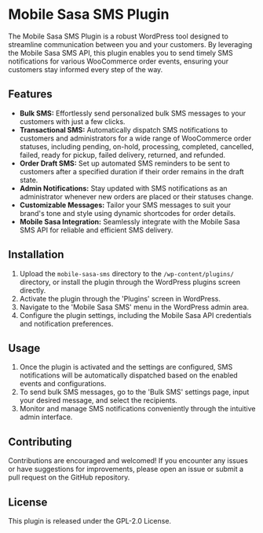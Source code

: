 # Mobile Sasa SMS Plugin

The Mobile Sasa SMS Plugin is a robust WordPress tool designed to streamline communication between you and your customers. By leveraging the Mobile Sasa SMS API, this plugin enables you to send timely SMS notifications for various WooCommerce order events, ensuring your customers stay informed every step of the way.

## Features

- **Bulk SMS:** Effortlessly send personalized bulk SMS messages to your customers with just a few clicks.
- **Transactional SMS:** Automatically dispatch SMS notifications to customers and administrators for a wide range of WooCommerce order statuses, including pending, on-hold, processing, completed, cancelled, failed, ready for pickup, failed delivery, returned, and refunded.
- **Order Draft SMS:** Set up automated SMS reminders to be sent to customers after a specified duration if their order remains in the draft state.
- **Admin Notifications:** Stay updated with SMS notifications as an administrator whenever new orders are placed or their statuses change.
- **Customizable Messages:** Tailor your SMS messages to suit your brand's tone and style using dynamic shortcodes for order details.
- **Mobile Sasa Integration:** Seamlessly integrate with the Mobile Sasa SMS API for reliable and efficient SMS delivery.

## Installation

1. Upload the `mobile-sasa-sms` directory to the `/wp-content/plugins/` directory, or install the plugin through the WordPress plugins screen directly.
2. Activate the plugin through the 'Plugins' screen in WordPress.
3. Navigate to the 'Mobile Sasa SMS' menu in the WordPress admin area.
4. Configure the plugin settings, including the Mobile Sasa API credentials and notification preferences.

## Usage

1. Once the plugin is activated and the settings are configured, SMS notifications will be automatically dispatched based on the enabled events and configurations.
2. To send bulk SMS messages, go to the 'Bulk SMS' settings page, input your desired message, and select the recipients.
3. Monitor and manage SMS notifications conveniently through the intuitive admin interface.

## Contributing

Contributions are encouraged and welcomed! If you encounter any issues or have suggestions for improvements, please open an issue or submit a pull request on the GitHub repository.

## License

This plugin is released under the GPL-2.0 License.
